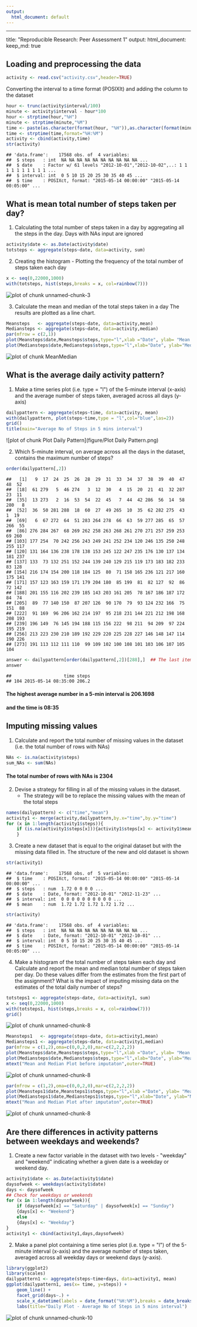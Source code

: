```yaml
---
output:
  html_document: default
---
```

---
title: "Reproducible Research: Peer Assessment 1"
output: 
  html_document:
    keep_md: true

## Loading and preprocessing the data

```r
activity <- read.csv("activity.csv",header=TRUE)
```
Converting the interval to a time format (POSIXlt) and adding the column to the dataset

```r
hour <- trunc(activity$interval/100)
minute <- activity$interval - hour*100
hour <- strptime(hour,"%H")
minute <- strptime(minute,"%M")
time <- paste(as.character(format(hour, "%H")),as.character(format(minute, "%M")),sep=":")
time <- strptime(time,format="%H:%M")
activity <- cbind(activity,time)
str(activity)
```

```
## 'data.frame':	17568 obs. of  4 variables:
##  $ steps   : int  NA NA NA NA NA NA NA NA NA NA ...
##  $ date    : Factor w/ 61 levels "2012-10-01","2012-10-02",..: 1 1 1 1 1 1 1 1 1 1 ...
##  $ interval: int  0 5 10 15 20 25 30 35 40 45 ...
##  $ time    : POSIXct, format: "2015-05-14 00:00:00" "2015-05-14 00:05:00" ...
```

## What is mean total number of steps taken per day?
1. Calculating the total number of steps taken in a day by aggregating all the steps in the day. Days with NAs input are ignored


```r
activity$date <- as.Date(activity$date)
totsteps <- aggregate(steps~date, data=activity, sum)
```
2. Creating the histogram - Plotting the frequency of the total number of steps taken each day


```r
x <- seq(0,22000,1000)
with(totsteps, hist(steps,breaks = x, col=rainbow(7)))
```

![plot of chunk unnamed-chunk-3](figure/unnamed-chunk-3.png) 

3. Calculate the mean and median of the total steps taken in a day
   The results are plotted as a line chart.

```r
Meansteps   <- aggregate(steps~date, data=activity,mean)
Mediansteps <- aggregate(steps~date, data=activity,median)
par(mfrow = c(2,1))
plot(Meansteps$date,Meansteps$steps,type="l",xlab ="Date", ylab= "Mean No of Steps",col="darkgreen")
plot(Mediansteps$date,Mediansteps$steps,type="l",xlab="Date", ylab="Median No of Steps",col="red")
```

![plot of chunk MeanMedian](figure/MeanMedian.png) 

## What is the average daily activity pattern?

1. Make a time series plot (i.e. type = "l") of the 5-minute interval (x-axis) and the average number of steps taken, averaged across all days (y-axis)

```r
dailypattern <- aggregate(steps~time, data=activity, mean)
with(dailypattern, plot(steps~time,type = "l",col="blue",las=2))
grid()
title(main="Average No of Steps in 5 mins interval")
```

![plot of chunk Plot Daily Pattern](figure/Plot Daily Pattern.png) 

2. Which 5-minute interval, on average across all the days in the dataset, contains the maximum number of steps?

```r
order(dailypattern[,2])
```

```
##   [1]   9  17  24  25  26  28  29  31  33  34  37  38  39  40  47  48  52
##  [18]  61 279   5  46 274   3  12  30   4  15  20  21  41  32 287  23  11
##  [35]  13 273   2  16  53  54  22  45   7  44  42 286  56  14  58 280   8
##  [52]  36  50 281 288  18  60  27  49 265  10  35  62 282 275  43   1  19
##  [69]   6  67 272  64  51 283 264 278  66  63  59 277 285  65  57 266  55
##  [86] 276 284 267  68 269 262 258 263 268 261 270 271 257 259 253  69 260
## [103] 177 254  70 242 256 243 249 241 252 234 120 246 135 250 248 255 117
## [120] 131 164 136 238 178 138 153 245 122 247 235 176 130 137 134 181 237
## [137] 133  73 132 251 152 244 139 240 129 215 119 173 183 182 233  83 128
## [154] 216 174 154 200 118 184 125  80  71 158 165 236 121 217 160 175 141
## [171] 157 123 163 159 171 179 204 180  85 199  81  82 127  92  86  72 142
## [188] 201 155 116 202 239 185 143 203 161 205  78 167 186 187 172  84  74
## [205]  89  77 140 150  87 207 126  90 170  79  93 124 232 166  75 151  88
## [222]  91 169  96 206 162 214 197  95 218 231 144 221 212 198 168 208 193
## [239] 196 149  76 145 194 188 115 156 222  98 211  94 209  97 224 195 219
## [256] 213 223 230 210 189 192 229 220 225 228 227 146 148 147 114 190 226
## [273] 191 113 112 111 110  99 109 102 100 108 101 103 106 107 105 104
```

```r
answer <- dailypattern[order(dailypattern[,2])[288],]  ## The last item has the highest number
answer
```

```
##                    time steps
## 104 2015-05-14 08:35:00 206.2
```
#### The highest average number in a 5-min interval is 206.1698 
#### and the time is 08:35    
  

## Imputing missing values

1. Calculate and report the total number of missing values in the dataset (i.e. the total number of rows with NAs)

```r
NAs <- is.na(activity$steps)
sum_NAs <- sum(NAs)
```
#### The total number of rows with NAs is 2304   


2. Devise a strategy for filling in all of the missing values in the dataset. 
   - The strategy will be to replace the missing values with the mean of the total steps

```r
names(dailypattern) <- c("time","mean")
activity1 <- merge(activity,dailypattern,by.x="time",by.y="time")
for (x in 1:length(activity1$steps)){
    if (is.na(activity1$steps[x])){activity1$steps[x] <- activity1$mean[x]}
    }
```

3. Create a new dataset that is equal to the original dataset but with the missing data filled in. The structure of the new and old dataset is shown

```r
str(activity1)
```

```
## 'data.frame':	17568 obs. of  5 variables:
##  $ time    : POSIXct, format: "2015-05-14 00:00:00" "2015-05-14 00:00:00" ...
##  $ steps   : num  1.72 0 0 0 0 ...
##  $ date    : Date, format: "2012-10-01" "2012-11-23" ...
##  $ interval: int  0 0 0 0 0 0 0 0 0 0 ...
##  $ mean    : num  1.72 1.72 1.72 1.72 1.72 ...
```

```r
str(activity)
```

```
## 'data.frame':	17568 obs. of  4 variables:
##  $ steps   : int  NA NA NA NA NA NA NA NA NA NA ...
##  $ date    : Date, format: "2012-10-01" "2012-10-01" ...
##  $ interval: int  0 5 10 15 20 25 30 35 40 45 ...
##  $ time    : POSIXct, format: "2015-05-14 00:00:00" "2015-05-14 00:05:00" ...
```
4. Make a histogram of the total number of steps taken each day and Calculate and report the mean and median total number of steps taken per day. Do these values differ from the estimates from the first part of the assignment? What is the impact of imputing missing data on the estimates of the total daily number of steps?

```r
totsteps1 <- aggregate(steps~date, data=activity1, sum)
x <- seq(0,22000,1000)
with(totsteps1, hist(steps,breaks = x, col=rainbow(7)))
grid()
```

![plot of chunk unnamed-chunk-8](figure/unnamed-chunk-81.png) 

```r
Meansteps1   <- aggregate(steps~date, data=activity1,mean)
Mediansteps1 <- aggregate(steps~date, data=activity1,median)
par(mfrow = c(1,2),oma=c(0,0,2,0),mar=c(2,2,2,2))
plot(Meansteps$date,Meansteps$steps,type="l",xlab ="Date", ylab= "Mean No of Steps",col="darkgreen")
plot(Mediansteps$date,Mediansteps$steps,type="l",xlab="Date", ylab="Mean No of Steps",col="red")
mtext("Mean and Median Plot before imputaton",outer=TRUE)
```

![plot of chunk unnamed-chunk-8](figure/unnamed-chunk-82.png) 

```r
par(mfrow = c(1,2),oma=c(0,0,2,0),mar=c(2,2,2,2))
plot(Meansteps1$date,Meansteps1$steps,type="l",xlab ="Date", ylab= "Mean No of Steps",col="blue")
plot(Mediansteps1$date,Mediansteps1$steps,type="l",xlab="Date", ylab="Mean No of Steps",col="orange")
mtext("Mean and Median Plot after imputaton",outer=TRUE)
```

![plot of chunk unnamed-chunk-8](figure/unnamed-chunk-83.png) 

## Are there differences in activity patterns between weekdays and weekends?

1. Create a new factor variable in the dataset with two levels - "weekday" and "weekend" indicating whether a given date is a weekday or weekend day.


```r
activity1$date <- as.Date(activity1$date)
daysofweek <- weekdays(activity1$date)
days <- daysofweek
## Check for weekdays or weekends
for (x in 1:length(daysofweek)){
    if (daysofweek[x] == "Saturday" | daysofweek[x] == "Sunday")
    {days[x] <- "Weekend"}
    else
    {days[x] <- "Weekday"}
}
activity1 <- cbind(activity1,days,daysofweek)
```
2. Make a panel plot containing a time series plot (i.e. type = "l") of the 5-minute interval (x-axis) and the average number of steps taken, averaged across all weekday days or weekend days (y-axis). 

```r
library(ggplot2)
library(scales)
dailypattern1 <- aggregate(steps~time+days, data=activity1, mean)
ggplot(dailypattern1, aes(x= time, y=steps)) +
    geom_line() +
    facet_grid(days~.) +
    scale_x_datetime(labels = date_format("%H:%M"),breaks = date_breaks("2 hour")) +
    labs(title="Daily Plot - Average No of Steps in 5 mins interval")
```

![plot of chunk unnamed-chunk-10](figure/unnamed-chunk-10.png) 

